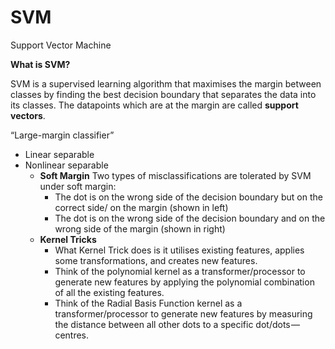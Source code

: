 # SVM

Support Vector Machine

**What is SVM?**

SVM is a supervised learning algorithm that maximises the margin between classes by finding the best decision boundary that separates the data into its classes. The datapoints which are at the margin are called **support vectors**.


“Large-margin classifier”

- Linear separable
- Nonlinear separable
    - **Soft Margin**
    Two types of misclassifications are tolerated by SVM under soft margin:
        - The dot is on the wrong side of the decision boundary but on the correct side/ on the margin (shown in left)
        - The dot is on the wrong side of the decision boundary and on the wrong side of the margin (shown in right)
    - **Kernel Tricks**
        - What Kernel Trick does is it utilises existing features, applies some transformations, and creates new features.
        - Think of the polynomial kernel as a transformer/processor to generate new features by applying the polynomial combination of all the existing features.
        - Think of the Radial Basis Function kernel as a transformer/processor to generate new features by measuring the distance between all other dots to a specific dot/dots — centres.
